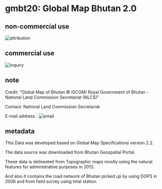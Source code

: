 # gmbt20: Global Map Bhutan 2.0
## non-commercial use
![attribution](https://globalmaps.github.io/globalmaps/attribution.png)
## commercial use
![inquiry](https://globalmaps.github.io/globalmaps/inquiry.png)

## note
Credit: "Global Map of Bhutan © ISCGM/ Royal Government of Bhutan - National Land Commission Secretariat (NLCS)"

Contact: National Land Commission Secretariat 

E-mail address : ![email](https://www.iscgm.org/gmd/images/email/bhutan.png)

## metadata
This Data was developed based on Global Map Specifications version 2.2. 

The data source was downloaded from Bhutan Geospatial Portal.

These data is delineated from Topographic maps mostly using the natural features for administrative purposes in 2013.

And also it contains the road network of Bhutan picked up by using DGPS in 2006 and from field survey using total station.

